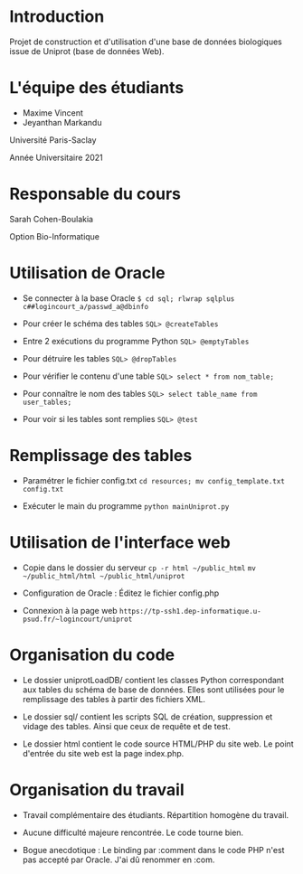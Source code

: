 # Introduction
Projet de construction et d'utilisation d'une base de données 
biologiques issue de Uniprot (base de données Web).

# L'équipe des étudiants

* Maxime Vincent
* Jeyanthan Markandu

Université Paris-Saclay

Année Universitaire 2021

# Responsable du cours

Sarah Cohen-Boulakia

Option Bio-Informatique

# Utilisation de Oracle

* Se connecter à la base Oracle
`$ cd sql; rlwrap sqlplus c##logincourt_a/passwd_a@dbinfo`

* Pour créer le schéma des tables
`SQL> @createTables`

* Entre 2 exécutions du programme Python
`SQL> @emptyTables`

* Pour détruire les tables
`SQL> @dropTables`

* Pour vérifier le contenu d'une table
`SQL> select * from nom_table;`

* Pour connaître le nom des tables
`SQL> select table_name from user_tables;`

* Pour voir si les tables sont remplies
`SQL> @test`

# Remplissage des tables

* Paramétrer le fichier config.txt
`cd resources; mv config_template.txt config.txt`

* Exécuter le main du programme
`python mainUniprot.py`

# Utilisation de l'interface web

* Copie dans le dossier du serveur
`cp -r html ~/public_html`
`mv ~/public_html/html ~/public_html/uniprot`

* Configuration de Oracle : Éditez le fichier config.php

* Connexion à la page web
`https://tp-ssh1.dep-informatique.u-psud.fr/~logincourt/uniprot`

# Organisation du code

* Le dossier uniprotLoadDB/ contient les classes Python correspondant
aux tables du schéma de base de données. Elles sont utilisées pour
le remplissage des tables à partir des fichiers XML.

* Le dossier sql/ contient les scripts SQL de création, suppression
et vidage des tables. Ainsi que ceux de requête et de test.

* Le dossier html contient le code source HTML/PHP du site web.
Le point d'entrée du site web est la page index.php.

# Organisation du travail

* Travail complémentaire des étudiants. 
Répartition homogène du travail.

* Aucune difficulté majeure rencontrée.
Le code tourne bien.

* Bogue anecdotique : Le binding par :comment
dans le code PHP n'est pas accepté par Oracle.
J'ai dû renommer en :com.
